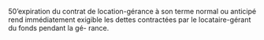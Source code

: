 50’expiration du contrat de location-gérance à son terme normal ou anticipé rend
immédiatement exigible les dettes contractées par le locataire-gérant du fonds pendant la gé-
rance.